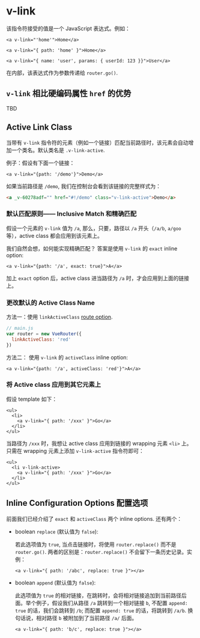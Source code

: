 # v-link

该指令符接受的值是一个 JavaScript 表达式。例如：

```vue
<a v-link="'home'">Home</a>

<a v-link="{ path: 'home' }">Home</a>

<a v-link="{ name: 'user', params: { userId: 123 }}">User</a>
```

在内部，该表达式作为参数传递给 `router.go()`.

## `v-link` 相比硬编码属性 `href` 的优势

TBD

## Active Link Class

当带有 `v-link` 指令符的元素（例如一个链接）匹配当前路径时，该元素会自动增加一个类名。默认类名是 `.v-link-active`.

例子：假设有下面一个链接：

```vue
<a v-link="{path: '/demo'}">Demo</a>
```

如果当前路径是 `/demo`, 我们在控制台会看到该链接的完整样式为：

```html
<a _v-60278adf="" href="#!/demo" class="v-link-active">Demo</a>
```

### 默认匹配原则—— Inclusive Match 和精确匹配

假设一个元素的 `v-link` 值为 `/a`, 那么，只要，路径以 `/a` 开头（`/a/b`, `a/goo` 等），active class 都会应用到该元素上。

我们自然会想，如何能实现精确匹配？ 答案是使用 `v-link` 的 `exact` inline option:

```vue
<a v-link="{path: '/a', exact: true}">A</a>
```

加上 `exact` option 后，active class 进当路径为 `/a` 时，才会应用到上面的链接上。

### 更改默认的 Active Class Name

方法一：使用 `linkActiveClass` [route option](/meet/vue/router/option.md).

```js
// main.js
var router = new VueRouter({
  linkActiveClass: 'red'
})
```

方法二： 使用 `v-link` 的 `activeClass` inline option:

```vue
<a v-link="{path: '/a', activeClass: 'red'}">A</a>
```

### 将 Active class 应用到其它元素上

假设 template 如下：

```vue
<ul>
  <li>
    <a v-link="{ path: '/xxx' }">Go</a>
  </li>
</ul>
```

当路径为 `/xxx` 时，我想让 active class 应用到链接的 wrapping 元素 `<li>` 上。只需在 wrapping 元素上添加 `v-link-active` 指令符即可：

```vue
<ul>
  <li v-link-active>
    <a v-link="{ path: '/xxx' }">Go</a>
  </li>
</ul>
```

## Inline Configuration Options 配置选项

前面我们已经介绍了 `exact` 和 `activeClass` 两个 inline options. 还有两个：

- boolean `replace` (默认值为 `false`):
  
  若此选项值为 `true`, 当点击链接时，将使用 `router.replace()` 而不是 `router.go()`. 两者的区别是：`router.replace()` 不会留下一条历史记录。实例：
  
  ```vue
  <a v-link="{ path: '/abc', replace: true }"></a>
  ```

- boolean `append` (默认值为 `false`):
  
  此选项值为 `true` 的相对链接，在跳转时，会将相对链接追加到当前路径后面。举个例子，假设我们从路径 `/a` 跳转到一个相对链接 `b`, 不配置 `append: true` 的话，我们会跳转到 `/b`; 而配置 `append: true` 的话，将跳转到 `/a/b`. 换句话说，相对路径 `b` 被附加到了当前路径 `/a/` 后面。
  
  ```vue
  <a v-link="{ path: 'b/c', replace: true }"></a>
  ```
